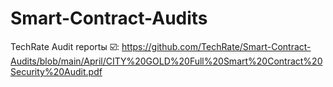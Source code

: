 # Smart-Contract-Audits
TechRate Audit reportы ☑️: https://github.com/TechRate/Smart-Contract-Audits/blob/main/April/CITY%20GOLD%20Full%20Smart%20Contract%20Security%20Audit.pdf 
